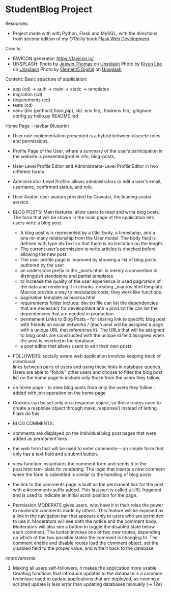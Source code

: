 StudentBlog Project
======
Resourses:

 - Project made with with Python, Flask and MySQL, with the directions from second edition of my O'Reilly book [Flask Web Development](http://www.flaskbook.com) 

Credits: 

- FAVICON generator: https://favicon.io/
- UNSPLASH:
<span>Photo by <a href="https://unsplash.com/@jeswinthomas?utm_source=unsplash&amp;utm_medium=referral&amp;utm_content=creditCopyText">Jeswin Thomas</a> on <a href="https://unsplash.com/s/photos/students?utm_source=unsplash&amp;utm_medium=referral&amp;utm_content=creditCopyText">Unsplash</a></span>
<span>Photo by <a href="https://unsplash.com/@kiyun911?utm_source=unsplash&amp;utm_medium=referral&amp;utm_content=creditCopyText">Kiyun Lee</a> on <a href="https://unsplash.com/s/photos/students-computer?utm_source=unsplash&amp;utm_medium=referral&amp;utm_content=creditCopyText">Unsplash</a></span>
<span>Photo by <a href="https://unsplash.com/@element5digital?utm_source=unsplash&amp;utm_medium=referral&amp;utm_content=creditCopyText">Element5 Digital</a> on <a href="https://unsplash.com/s/photos/blog?utm_source=unsplash&amp;utm_medium=referral&amp;utm_content=creditCopyText">Unsplash</a></span>

Content: 
 Basic structure of application: 
 - app (cd)
 -> auth
 -> main
 -> static
 -> templates
 - migration (cd)
 - requirements (cd)
 - tests (cd)
 - venv (bin (python3,flask,pip), lib)
 .env file, 
 .flaskenv file, 
 .gitignore
 config.py
 hello.py
 README.md

Home Page - navbar
Blueprint
- User role implementation presented is a hybrid between discrete roles and permissions.
- Profile Page of the User, where a summary of the user’s participation in the website is presented(profile info, blog-posts, 
- User-Level Profile Editor and Administrator-Level Profile Editor in two different forms
- Administrator-Level Profile: allows administrators to edit a user’s email, username, confirmed status, and role.
- User Avatar: user avatars provided by Gravatar, the leading avatar service.

- BLOG POSTS: Main features: allow users to read and write blog posts. The form that will be shown in the main page of the application lets users write a blog post. 
    - A blog post is is represented by a title, body, a timestamp, and a one-to-many relationship from the User model. The body field is defined with type db.Text so that there is no limitation on the length.
    - The current user’s permission to write articles is checked before allowing the new post.
    - The user profile page is improved by showing a list of blog posts authored by the user
    - an underscore prefix in the _posts.html: is merely a convention to distinguish standalone and partial templates.
    - to increase the quality of the user experience is used pagination of the data and rendering it in chunks. creating _macros.html template. Macros provide a way to modularize code; they work like functions.
    - pagination template as macros.html
     <!-- Faker package used for generating fake information, creating Fake Blog Post Data -->
    - requirements folder include: dev.txt file can list the dependencies that are necessary for development and a prod.txt file can list the dependencies that are needed in production
    - permament Links to Blog Posts - for sharing link to specific blog post with friends on social networks / (each post will be assigned a page with a unique URL that references it). The URLs that will be assigned to blog posts are constructed with the unique id field assigned when the post is inserted in the database.
    - a post editor that allows users to edit their own posts

- FOLLOWERS: socially aware web application involves keeping track of directional   
links between pairs of users and using these links in database queries. Users are able to “follow” other users and choose to filter the blog post list on the home page to include only those from the users they follow.
 - on home page - to view blog posts from only the users they follow - added with join operation on the home page
 - Cookies can be set only on a response object, so these routes need to create a response object through make_response() instead of letting Flask do this.

- BLOG COMMENTS: 
- comments are displayed on the individual blog post pages that were added as permanent links
- the web form that will be used to enter comments— an simple form that only has a text field and a submit button.
- view function instantiates the comment form and sends it to the post.html tem‐ plate for rendering. The logic that inserts a new comment when the form is submitted is similar to the handling of blog posts
- the link to the comments page is built as the permanent link for the post with a #comments suffix added. This last part is called a URL fragment and is used to indicate an initial scroll position for the page. 
- Permission.MODERATE gives users, who have it in their roles the power to moderate comments made by others. This feature will be exposed as a link in the navigation bar that appears only to users who are permitted to use it. 
    Moderators will see both the notice and the comment body. Moderators will also see a button to toggle the disabled state below each comment. The button invokes one of two new routes, depending on which of the two possible states the comment is changing to.
    The comment enable and disable routes load the comment object, set the disabled field to the proper value, and write it back to the database

Improvements: 
1. Making all users self-followers, it makes the application more usable.
    Creating functions that introduce updates to the database is a common technique used to update applications that are deployed, as running a scripted update is less error than updating databases manually (-> 12e)


